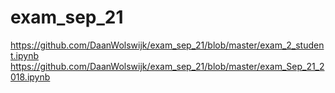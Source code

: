 # exam_sep_21
https://github.com/DaanWolswijk/exam_sep_21/blob/master/exam_2_student.ipynb
https://github.com/DaanWolswijk/exam_sep_21/blob/master/exam_Sep_21_2018.ipynb

